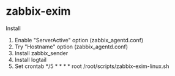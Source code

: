 # zabbix-exim

Install

1. Enable "ServerActive" option (zabbix_agentd.conf)
2. Try "Hostname" option (zabbix_agentd.conf)
3. Install zabbix_sender
4. Install logtail
5. Set crontab */5 * * * *  root /root/scripts/zabbix-exim-linux.sh

